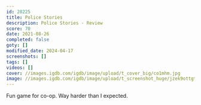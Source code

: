 ```yaml
---
id: 28225
title: Police Stories
description: Police Stories - Review
score: 70
date: 2021-08-26
completed: false
goty: []
modified_date: 2024-04-17
screenshots: []
tags: []
videos: []
cover: //images.igdb.com/igdb/image/upload/t_cover_big/co1mhm.jpg
image: //images.igdb.com/igdb/image/upload/t_screenshot_huge/jzek9ottgto6oje3xnin.jpg
---
```

Fun game for co-op. Way harder than I expected.